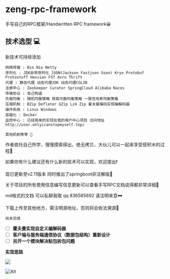 # zeng-rpc-framework
手写自己的RPC框架/Handwritten RPC framework😀

## 技术选型 💻
新技术可持续添加
````
网络传输 : Bio Nio Netty
序列化 : JDK自带序列化 JSON(Jackson Fastjson Gson) Kryo Protobuf Protostuff Hessian FST Avro Thrift 
代理 : 静态代理 动态代理JDK 动态代理CGLIB
注册中心 : Zookeeper Curator SpringCloud Alibaba Nacos
传输协议 : 自己构造
负载均衡 : 随机均衡策略 获取次数均衡策略 一致性哈希均衡策略
压缩机制 : BZip Deflater GZip Lz4 Zip 霍夫曼编码实现编解码器
操作系统 : Linux Windows
容器化 : Docker 
监控中心 : 已经简单的实现在我的用户中心项目 访问地址 http://user.onlyicanstopmyself.top/

其他机制等等 💪
````

作者依托自己所学，慢慢摸索得出，绝无拷贝，大伙儿可以一起来享受搭积木的过程🏫

如果你有什么建议还有什么新的技术可以实现，欢迎提出❗

现已更新至v2.11版本 同时推出了springboot非注解版🎇

关于项目的所有使用信息编写信息更新可以查看手写RPC文档说得都非常详细🔫

md格式的文档 可以私聊我取 qq 836585692 请注明来意🕶

下载上传至其他地方，需注明源地址，否则将会依法溯源👮‍

`尚未完成`

- [ ] **霍夫曼实现自定义编解码器**
- [ ] **客户端与服务端通信协议（数据包结构）重新设计**
- [ ] **另开一个模块解决粘包拆包问题**

**实现思路**

![](https://github.com/Snailclimb/guide-rpc-framework/blob/master/images/rpc-architure-detail.png)




![Alt](https://repobeats.axiom.co/api/embed/b0617848a5c59a1495eb8a88550e9214cdc650b1.svg "Repobeats analytics image")
